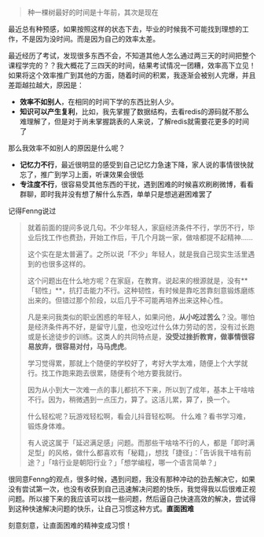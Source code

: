 > 种一棵树最好的时间是十年前，其次是现在

最近总有种预感，如果按照这样的状态下去，毕业的时候我不可能找到理想的工作，不是因为没时间。而是因为自己的效率太差。

最近经历了考试，发现很多东西不会，不知道其他人怎么通过两三天的时间把整个课程学完的？？我大概花了三四天的时间，结果考试情况一团糟，效率高下立见！如果将这个效率推广到其他的方面，随着时间的积累，我逐渐会被别人完爆，并且差距越拉越大，原因是：

- **效率不如别人**，在相同的时间下学的东西比别人少。
- **知识可以产生复利**，比如，我先掌握了数据结构，去看redis的源码就不那么难理解了，但是对于尚未掌握跳表的人来说，了解redis就需要花更多的时间了



那么我效率不如别人的原因是什么呢？

- **记忆力不行**，最近很明显的感受到自己记忆力急速下降，家人说的事情很快就忘了，推广到学习上面，听课效果会很低
- **专注度不行**，很容易受其他东西的干扰，遇到困难的时候喜欢刷刷微博，看看群聊，即时我并没有想了解什么东西，单单只是想逃避困难罢了



记得Fenng说过

>就着前面的提问多说几句。不少年轻人，家庭经济条件不行，学历不行，毕业后找工作也费劲，开始工作后，干几个月跳一家，做啥都提不起精神……
>
>这个实在是太普遍了。之所以说「不少」年轻人，就是我自己现实生活里遇到的也很多这样的。
>
>这个问题出在什么地方呢？在家庭，在教育。说起来的根源就是，没有**「韧性」**，抗打击能力不行。这种韧性，有时候是靠吃苦靠刻意锻炼磨练出来的。但错过那个阶段，以后几乎不可能再培养出来这种心性。
>
>凡是来问我类似的职业困惑的年轻人，如果问他，**从小吃过苦么**？没。哪怕是经济条件再不好，是留守儿童，也没吃过什么体力劳动的苦，没有过长跑或是长途徒步的训练。这类人的共同特点是，**没受过挫折教育，做事情很容易放弃，很容易对付，马马虎虎**。
>
>学习觉得累，那就上个随便的学校好了，考好大学太难，随便上个大学就行。找工作跑来跑去很累，随便有个地方要我就行。
>
>因为从小到大一次难一点的事儿都抗不下来，所以到了成年，基本上干啥啥不行。因为，稍微遇到一点压力，算了。这活儿累，算了，换一个。
>
>什么轻松呢？玩游戏轻松啊，看会儿抖音轻松啊。
>什么难？看书学习难，锻炼身体难。
>
>有人说这属于「延迟满足感」问题。而那些干啥啥不行的人，都是「即时满足型」的风格，做什么都喜欢有「秘籍」，想找「捷径」：「告诉我干啥有前途？」「啥行业是朝阳行业？」「想学编程，哪一个语言简单？」

很同意Fenng的观点，很多时候，遇到问题，我没有那种冲动的劲去解决它，如果没有尝试第一次，也没有收获到自己迅速解决问题的快乐，我觉得我以后很难正视问题。所以接下来的我应该可以找一些问题，然后逼自己快速高效的解决，尝试得到这种快速解决问题的快乐，让自己习惯这种方式。**直面困难**

刻意刻意，让直面困难的精神变成习惯！